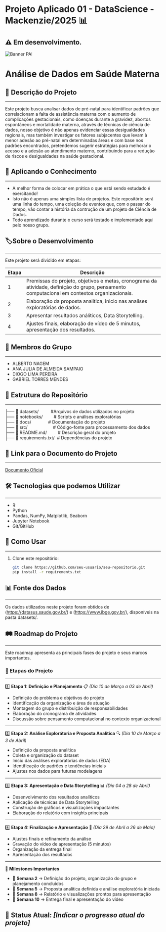 # Projeto Aplicado 01 - DataScience - Mackenzie/2025 📊
**:warning: Em desenvolvimento.**
---
![Banner PAI](https://github.com/user-attachments/assets/bce12192-a20a-4cf4-a5f5-7e7f445aecaf)
# Análise de Dados em Saúde Materna

## 📌 Descrição do Projeto
---
Este projeto busca analisar dados de pré-natal para identificar padrões que correlacionam a falta de assistência materna com o aumento de complicações gestacionais, como doenças durante a gravidez, abortos espontâneos e mortalidade materna, através de técnicas de ciência de dados, nosso objetivo é não apenas evidenciar essas desigualdades regionais, mas também investigar os fatores subjacentes que levam à menor adesão ao pré-natal em determinadas áreas e com base nos padrões encontrados, pretendemos sugerir estratégias para melhorar o acesso e a adesão ao atendimento materno, contribuindo para a redução de riscos e desigualdades na saúde gestacional.

## **:ledger: Aplicando o Conhecimento**
---
- A melhor forma de colocar em prática o que está sendo estudado é exercitando!
- Isto não é apenas uma simples lista de projetos. Este repositório será uma linha do tempo, uma coleção de eventos que, com o passar do tempo, vão contar a história da contrução de um projeto de Ciência de Dados.
- Todo aprendizado durante o curso será testado e implementado aqui pelo nosso grupo.

## **:label:Sobre o Desenvolvimento**
---

Este projeto será dividido em etapas:

Etapa | Descrição
---|---
1 | Premissas do projeto, objetivos e metas, cronograma da atividade, definição do grupo, pensamento computacional em contextos organizacionais.
2 | Elaboração da proposta analitica, inicio nas analises exploratórias de dados.
3 | Apresentar resultados análiticos, Data Storytelling.
4 | Ajustes finais, elaboração de vídeo de 5 minutos, apresentação dos resultados.

## 👥 Membros do Grupo
---
- ALBERTO NAGEM
- ANA JULIA DE ALMEIDA SAMPAIO
- DIOGO LIMA PEREIRA
- GABRIEL TORRES MENDES

## 📂 Estrutura do Repositório
---
├── 📂 datasets/          #Arquivos de dados utilizados no projeto <br> 
├── 📂 notebooks/         # Scripts e análises exploratórias <br>
├── 📂 docs/              # Documentação do projeto <br>
├── 📂 src/                     # Código-fonte para processamento dos dados <br>
├── 📜 README.md/         # Descrição geral do projeto <br>
├── 📜 requirements.txt/  # Dependências do projeto

## 🔗 Link para o Documento do Projeto
---
[Documento Oficial](coloque_o_link_aqui)

## 🛠 Tecnologias que podemos Utilizar
---
- R
- Python
- Pandas, NumPy, Matplotlib, Seaborn
- Jupyter Notebook
- Git/GitHub

## 🚀 Como Usar
---
1. Clone este repositório:  
   ```bash
   git clone https://github.com/seu-usuario/seu-repositorio.git
   pip install -r requirements.txt

## 📊 Fonte dos Dados
---
Os dados utilizados neste projeto foram obtidos de (https://datasus.saude.gov.br/) e (https://www.ibge.gov.br/), disponíveis na pasta datasets/.

## 🛤 Roadmap do Projeto
---
Este roadmap apresenta as principais fases do projeto e seus marcos importantes.

### 📌 Etapas do Projeto
---
1️⃣ **Etapa 1: Definição e Planejamento** 📋 *(Dia 10 de Março a 03 de Abril)*
   - Definição do problema e objetivos do projeto  
   - Identificação da organização e área de atuação  
   - Montagem do grupo e distribuição de responsabilidades  
   - Elaboração do cronograma de atividades  
   - Discussão sobre pensamento computacional no contexto organizacional  
---
2️⃣ **Etapa 2: Análise Explorátoria e Proposta Analítica** 🔍 *(Dia 10 de Março a 3 de Abril)*
   - Definição da proposta analítica  
   - Coleta e organização do dataset  
   - Início das análises exploratórias de dados (EDA)  
   - Identificação de padrões e tendências iniciais  
   - Ajustes nos dados para futuras modelagens  
---
3️⃣ **Etapa 3: Apresentação e Data Storytelling** 📊 *(Dia 04 a 28 de Abril)*
   - Desenvolvimento dos resultados analíticos  
   - Aplicação de técnicas de Data Storytelling  
   - Construção de gráficos e visualizações impactantes  
   - Elaboração do relatório com insights principais  
---
4️⃣ **Etapa 4: Finalização e Apresentação** 🎥 *(Dia 29 de Abril a 26 de Maio)*
   - Ajustes finais e refinamento da análise  
   - Gravação do vídeo de apresentação (5 minutos)  
   - Organização da entrega final  
   - Apresentação dos resultados  

---

🎯 **Milestones Importantes**
- 📅 **Semana 2** → Definição do projeto, organização do grupo e planejamento concluídos  
- 📅 **Semana 5** → Proposta analítica definida e análise exploratória iniciada  
- 📅 **Semana 8** → Relatório e visualizações prontos para apresentação  
- 📅 **Semana 10** → Entrega final e apresentação do vídeo  

🚀 **Status Atual:** *[Indicar o progresso atual do projeto]*  
---
